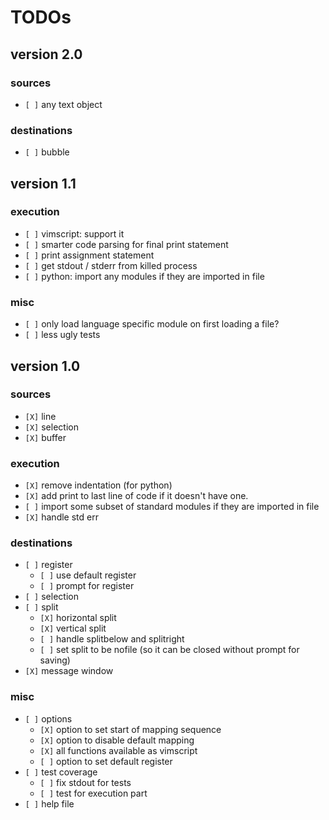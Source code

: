 # TODOs

## version 2.0

### sources

* `[ ]` any text object

### destinations

* `[ ]` bubble

## version 1.1

### execution

* `[ ]` vimscript: support it
* `[ ]` smarter code parsing for final print statement
* `[ ]` print assignment statement
* `[ ]` get stdout / stderr from killed process
* `[ ]` python: import any modules if they are imported in file

### misc

* `[ ]` only load language specific module on first loading a file?
* `[ ]` less ugly tests

## version 1.0

### sources

* `[X]` line
* `[X]` selection
* `[X]` buffer

### execution

* `[X]` remove indentation (for python)
* `[X]` add print to last line of code if it doesn't have one.
* `[ ]` import some subset of standard modules if they are imported in file
* `[X]` handle std err

### destinations

* `[ ]` register
    * `[ ]` use default register
    * `[ ]` prompt for register
* `[ ]` selection
* `[ ]` split
    * `[X]` horizontal split
    * `[X]` vertical split
    * `[ ]` handle splitbelow and splitright
    * `[ ]` set split to be nofile (so it can be closed without prompt for saving)
* `[X]` message window

### misc

* `[ ]` options
    * `[X]` option to set start of mapping sequence
    * `[X]` option to disable default mapping
    * `[X]` all functions available as vimscript
    * `[ ]` option to set default register
* `[ ]` test coverage
    * `[ ]` fix stdout for tests
    * `[ ]` test for execution part
* `[ ]` help file
